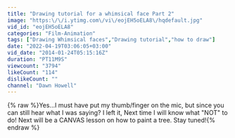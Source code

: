 ```yaml
---
title: "Drawing tutorial for a whimsical face Part 2"
image: "https:\/\/i.ytimg.com\/vi\/eojEH5oELA8\/hqdefault.jpg"
vid_id: "eojEH5oELA8"
categories: "Film-Animation"
tags: ["Drawing Whimsical faces","Drawing tutorial","how to draw"]
date: "2022-04-19T03:06:05+03:00"
vid_date: "2014-01-24T05:15:16Z"
duration: "PT11M9S"
viewcount: "3794"
likeCount: "114"
dislikeCount: ""
channel: "Dawn Howell"
---
```

{% raw %}Yes...I must have put my thumb/finger on the mic, but since you can still hear what I was saying? I left it, Next time I will know what &quot;NOT&quot; to do! Next will be a CANVAS lesson on how to paint a tree. Stay tuned!{% endraw %}
